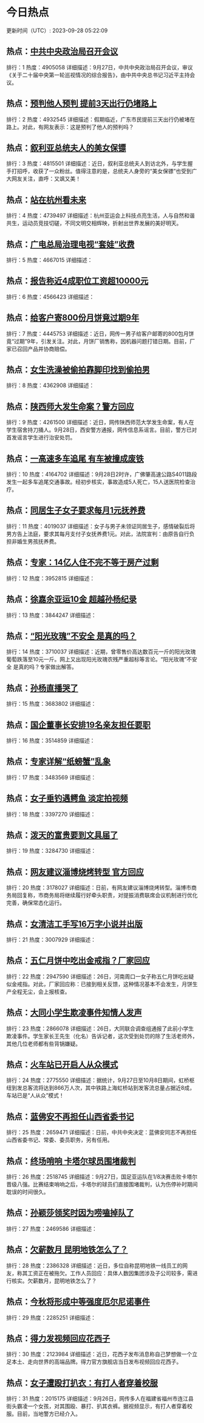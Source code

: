 # 今日热点

更新时间（UTC）: 2023-09-28 05:22:09

## 热点：[中共中央政治局召开会议](https://cn.bing.com/search?q=中共中央政治局召开会议)
排行：1
热度：4905058
详细描述：9月27日，中共中央政治局召开会议，审议《关于二十届中央第一轮巡视情况的综合报告》，由中共中央总书记习近平主持会议。

## 热点：[预判他人预判 提前3天出行仍堵路上](https://cn.bing.com/search?q=预判他人预判提前3天出行仍堵路上)
排行：2
热度：4932545
详细描述：假期临近，广东市民提前三天出行仍被堵在路上。对此，有网友表示：这是预判了他人的预判吗？

## 热点：[叙利亚总统夫人的美女保镖](https://cn.bing.com/search?q=叙利亚总统夫人的美女保镖)
排行：3
热度：4815501
详细描述：近日，叙利亚总统夫人到访北外，与学生握手打招呼，收获了一众粉丝。值得注意的是，总统夫人身旁的“美女保镖”也受到广大网友关注，直呼：又飒又美！

## 热点：[站在杭州看未来](https://cn.bing.com/search?q=站在杭州看未来)
排行：4
热度：4739497
详细描述：杭州亚运会上科技点亮生活，人与自然和谐共生，运动员竞技切磋，不同文明交相辉映，折射出世界发展的美好明天。

## 热点：[广电总局治理电视“套娃”收费](https://cn.bing.com/search?q=广电总局治理电视“套娃”收费)
排行：5
热度：4667015
详细描述：

## 热点：[报告称近4成职位工资超10000元](https://cn.bing.com/search?q=报告称近4成职位工资超10000元)
排行：6
热度：4566423
详细描述：

## 热点：[给客户寄800份月饼竟过期9年](https://cn.bing.com/search?q=给客户寄800份月饼竟过期9年)
排行：7
热度：4445753
详细描述：近日，网传一男子给客户邮寄的800包月饼竟“过期”9年，引发关注。对此，月饼厂销售称，因机器问题打错日期。目前，厂家已召回产品并协商赔偿。

## 热点：[女生洗澡被偷拍靠脚印找到偷拍男](https://cn.bing.com/search?q=女生洗澡被偷拍靠脚印找到偷拍男)
排行：8
热度：4362908
详细描述：

## 热点：[陕西师大发生命案？警方回应](https://cn.bing.com/search?q=陕西师大发生命案？警方回应)
排行：9
热度：4261500
详细描述：近日，网传陕西师范大学发生命案，有人在学生宿舍持刀捅人。9月28日，西安警方通报，网传信息系谣言。目前，警方已对首发谣言学生进行治安处罚。

## 热点：[一高速多车追尾 有车被撞成废铁](https://cn.bing.com/search?q=一高速多车追尾有车被撞成废铁)
排行：10
热度：4164702
详细描述：9月28日2时许，广佛肇高速公路S4011路段发生一起多车追尾交通事故。经初步核实，事故造成5人死亡，15人送医院检查治疗。

## 热点：[同居生子女子要求每月1元抚养费](https://cn.bing.com/search?q=同居生子女子要求每月1元抚养费)
排行：11
热度：4019037
详细描述：女子与男子未领证同居生子，感情破裂后将男方告上法庭，要求其每月支付子女抚养费1元。对此，法院宣判：由原告自行负担非婚生男孩抚养费。

## 热点：[专家：14亿人住不完不等于房产过剩](https://cn.bing.com/search?q=专家：14亿人住不完不等于房产过剩)
排行：12
热度：3952815
详细描述：

## 热点：[徐嘉余亚运10金 超越孙杨纪录](https://cn.bing.com/search?q=徐嘉余亚运10金超越孙杨纪录)
排行：13
热度：3844247
详细描述：

## 热点：[“阳光玫瑰”不安全 是真的吗？](https://cn.bing.com/search?q=“阳光玫瑰”不安全是真的吗？)
排行：14
热度：3710037
详细描述：近期，曾零售价高达数百元一斤的阳光玫瑰葡萄跌落至10元一斤。网上又出现阳光玫瑰农残严重超标等言论。“阳光玫瑰”不安全 是真的吗？专家做出解答。

## 热点：[孙杨直播哭了](https://cn.bing.com/search?q=孙杨直播哭了)
排行：15
热度：3683802
详细描述：

## 热点：[国企董事长安排19名亲友担任要职](https://cn.bing.com/search?q=国企董事长安排19名亲友担任要职)
排行：16
热度：3514859
详细描述：

## 热点：[专家详解“纸螃蟹”乱象](https://cn.bing.com/search?q=专家详解“纸螃蟹”乱象)
排行：17
热度：3483569
详细描述：

## 热点：[女子垂钓遇鳄鱼 淡定拍视频](https://cn.bing.com/search?q=女子垂钓遇鳄鱼淡定拍视频)
排行：18
热度：3397270
详细描述：

## 热点：[泼天的富贵要到文具届了](https://cn.bing.com/search?q=泼天的富贵要到文具届了)
排行：19
热度：3284730
详细描述：

## 热点：[网友建议淄博烧烤转型 官方回应](https://cn.bing.com/search?q=网友建议淄博烧烤转型官方回应)
排行：20
热度：3178027
详细描述：日前，有网友建议淄博烧烤转型。淄博市商务局回复称，市商务局将继续履行好牵头职责，对提振消费联席会议机制进行优化完善，确保常态化运行。

## 热点：[女清洁工手写16万字小说并出版](https://cn.bing.com/search?q=女清洁工手写16万字小说并出版)
排行：21
热度：3007929
详细描述：

## 热点：[五仁月饼中吃出金戒指？厂家回应](https://cn.bing.com/search?q=五仁月饼中吃出金戒指？厂家回应)
排行：22
热度：2947590
详细描述：26日，河南周口一女子称五仁月饼吃出疑似金戒指。对此，厂家回应称：已接到相关反馈，这种情况基本不会发生，月饼生产全程无尘，会上报核查。

## 热点：[大同小学生欺凌事件知情人发声](https://cn.bing.com/search?q=大同小学生欺凌事件知情人发声)
排行：23
热度：2866078
详细描述：26日，大同联合调查组通报了此前小学生欺凌事件。学生家长王先生（化名）告诉记者，这次受到处罚的除了生活老师外，其他几位老师都有些背锅嫌疑。

## 热点：[火车站已开启人从众模式](https://cn.bing.com/search?q=火车站已开启人从众模式)
排行：24
热度：2775550
详细描述：据统计，9月27日至10月8日期间，虹桥枢纽到发总客流将达到866万人次，其中铁路上海虹桥站到发客流总量占据近8成，车站已是“人从众”模式！

## 热点：[蓝佛安不再担任山西省委书记](https://cn.bing.com/search?q=蓝佛安不再担任山西省委书记)
排行：25
热度：2659471
详细描述：日前，中共中央决定：蓝佛安同志不再担任山西省委书记、常委、委员职务，另有任用。

## 热点：[终场哨响 卡塔尔球员围堵裁判](https://cn.bing.com/search?q=终场哨响卡塔尔球员围堵裁判)
排行：26
热度：2518745
详细描述：9月27日，国足亚运队在1/8决赛击败卡塔尔晋级八强。比赛结束哨响之后，卡塔尔的球员们直接围堵裁判，认为伤停补时期间耽误的时间很久。

## 热点：[孙颖莎领奖时因为唠嗑掉队了](https://cn.bing.com/search?q=孙颖莎领奖时因为唠嗑掉队了)
排行：27
热度：2469586
详细描述：

## 热点：[欠薪数月 昆明地铁怎么了？](https://cn.bing.com/search?q=欠薪数月昆明地铁怎么了？)
排行：28
热度：2386328
详细描述：近日，多位自称昆明地铁一线员工的网友，称其工资正在被拖欠。工作人员回应：具体人数因集团涉及子公司较多，需进行核实。欠薪数月，昆明地铁怎么了？

## 热点：[今秋将形成中等强度厄尔尼诺事件](https://cn.bing.com/search?q=今秋将形成中等强度厄尔尼诺事件)
排行：29
热度：2285251
详细描述：

## 热点：[得力发视频回应花西子](https://cn.bing.com/search?q=得力发视频回应花西子)
排行：30
热度：2123984
详细描述：近日，花西子发布消息称自己梦想做一个立足本土、走向世界的高端品牌。得力官方旗舰店当日发布视频回应花西子。

## 热点：[女子遭殴打扒衣：有打人者穿着校服](https://cn.bing.com/search?q=女子遭殴打扒衣：有打人者穿着校服)
排行：31
热度：2015175
详细描述：9月26日，网传多人在福建省福州市连江县街头霸凌一个女孩，对其围殴、暴打、扒其衣裤。据视频显示，有打人者穿着校服。目前，当地警方已经介入。

